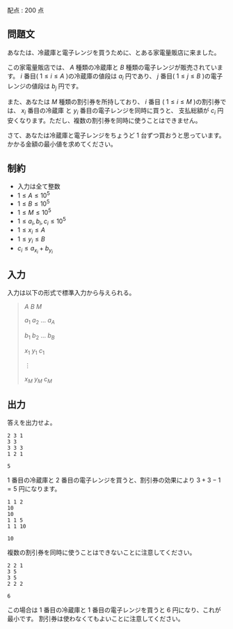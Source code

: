 配点 : $200$ 点

## 問題文

あなたは、冷蔵庫と電子レンジを買うために、とある家電量販店に来ました。

この家電量販店では、 $A$ 種類の冷蔵庫と $B$ 種類の電子レンジが販売されています。 $i$ 番目( $1 \le i \le A$ )の冷蔵庫の値段は $a_i$ 円であり、 $j$ 番目( $1 \le j \le B$ )の電子レンジの値段は $b_j$ 円です。

また、あなたは $M$ 種類の割引券を所持しており、 $i$ 番目 ( $1 \le i \le M$ )の割引券では、 $x_i$ 番目の冷蔵庫
と $y_i$ 番目の電子レンジを同時に買うと、 支払総額が $c_i$ 円安くなります。ただし、複数の割引券を同時に使うことはできません。

さて、あなたは冷蔵庫と電子レンジをちょうど $1$ 台ずつ買おうと思っています。かかる金額の最小値を求めてください。

## 制約

- 入力は全て整数
- $1 \le A \le 10^5$
- $1 \le B \le 10^5$
- $1 \le M \le 10^5$
- $1 \le a_i , b_i , c_i \le 10^5$
- $1 \le x_i \le A$
- $1 \le y_i \le B$
- $c_i \le a_{x_i} + b_{y_i}$

## 入力

入力は以下の形式で標準入力から与えられる。

> $A$ $B$ $M$
> 
> $a_1$ $a_2$ $...$ $a_A$
> 
> $b_1$ $b_2$ $...$ $b_B$
> 
> $x_1$ $y_1$ $c_1$
> 
> $\vdots$
> 
> $x_M$ $y_M$ $c_M$

## 出力

答えを出力せよ。

```input1
2 3 1
3 3
3 3 3
1 2 1
```

```output1
5
```

$1$ 番目の冷蔵庫と $2$ 番目の電子レンジを買うと、割引券の効果により  $3+3-1=5$ 円になります。

```input2
1 1 2
10
10
1 1 5
1 1 10
```

```output2
10
```

複数の割引券を同時に使うことはできないことに注意してください。

```input3
2 2 1
3 5
3 5
2 2 2
```

```output3
6
```

この場合は $1$ 番目の冷蔵庫と $1$ 番目の電子レンジを買うと $6$ 円になり、これが最小です。
割引券は使わなくてもよいことに注意してください。